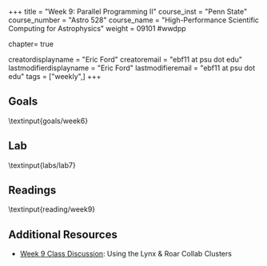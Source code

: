 +++
title = "Week 9: Parallel Programming II"
course_inst = "Penn State"
course_number = "Astro 528"
course_name = "High-Performance Scientific Computing for Astrophysics"
weight = 09101  #wwdpp

chapter= true

creatordisplayname = "Eric Ford"
creatoremail = "ebf11 at psu dot edu"
lastmodifierdisplayname = "Eric Ford"
lastmodifieremail = "ebf11 at psu dot edu"
tags = ["weekly",]
+++

## Goals
\textinput{goals/week6}

## Lab
\textinput{labs/lab7}

## Readings
\textinput{reading/week9}

## Additional Resources
- [Week 9 Class Discussion](https://psuastro528.github.io/Notes-Fall2025/week9/week9_discuss.html):  Using the Lynx & Roar Collab Clusters
<!-- - [Week 9, Monday Q&A](https://psuastro528.github.io/Notes-Fall2025/week9/week9_discuss.html):  Distributed memory programming -->
